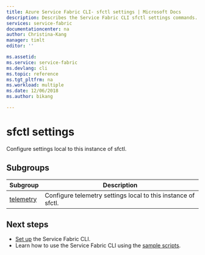 ```yaml
---
title: Azure Service Fabric CLI- sfctl settings | Microsoft Docs
description: Describes the Service Fabric CLI sfctl settings commands.
services: service-fabric
documentationcenter: na
author: Christina-Kang
manager: timlt
editor: ''

ms.assetid: 
ms.service: service-fabric
ms.devlang: cli
ms.topic: reference
ms.tgt_pltfrm: na
ms.workload: multiple
ms.date: 12/06/2018
ms.author: bikang

---
```


# sfctl settings
Configure settings local to this instance of sfctl.

## Subgroups
|Subgroup|Description|
| --- | --- |
| [telemetry](service-fabric-sfctl-settings-telemetry.md) | Configure telemetry settings local to this instance of sfctl. |


## Next steps
- [Set up](service-fabric-cli.md) the Service Fabric CLI.
- Learn how to use the Service Fabric CLI using the [sample scripts](/azure/service-fabric/scripts/sfctl-upgrade-application).
